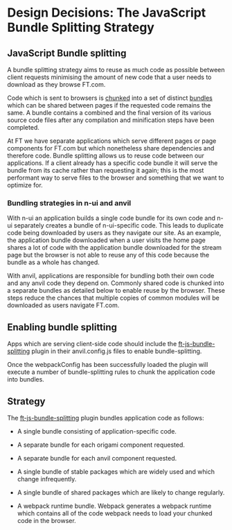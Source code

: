 # Design Decisions: The JavaScript Bundle Splitting Strategy


## JavaScript Bundle splitting

A bundle splitting strategy aims to reuse as much code as possible between client requests minimising the amount of new code that a user needs to download as they browse FT.com.

Code which is sent to browsers is [chunked] into a set of distinct [bundles] which can be shared between pages if the requested code remains the same. A bundle contains a combined and the final version of its various source code files after any compilation and minification steps have been completed.

At FT we have separate applications which serve different pages or page components for FT.com but which nonetheless share dependencies and therefore code. Bundle splitting allows us to reuse code between our applications. If a client already has a specific code bundle it will serve the bundle from its cache rather than requesting it again; this is the most performant way to serve files to the browser and something that we want to optimize for.


### Bundling strategies in n-ui and anvil

With n-ui an application builds a single code bundle for its own code and n-ui separately creates a bundle of n-ui-specific code. This leads to duplicate code being downloaded by users as they navigate our site. As an example, the application bundle downloaded when a user visits the home page shares a lot of code with the application bundle downloaded for the stream page but the browser is not able to reuse any of this code because the bundle as a whole has changed.

With anvil, applications are responsible for bundling both their own code and any anvil code they depend on. Commonly shared code is chunked into a separate bundles as detailed below to enable reuse by the browser. These steps reduce the chances that multiple copies of common modules will be downloaded as users navigate FT.com.


## Enabling bundle splitting

Apps which are serving client-side code should include the [ft-js-bundle-splitting] plugin in their anvil.config.js files to enable bundle-splitting.

Once the webpackConfig has been successfully loaded the plugin will execute a number of bundle-splitting rules to chunk the application code into bundles.


## Strategy

The [ft-js-bundle-splitting] plugin bundles application code as follows:

 - A single bundle consisting of application-specific code.

 - A separate bundle for each origami component requested.

 - A separate bundle for each anvil component requested.

 - A single bundle of stable packages which are widely used and which change infrequently.

 - A single bundle of shared packages which are likely to change regularly.

 - A webpack runtime bundle. Webpack generates a webpack runtime which contains all of the code webpack needs to load your chunked code in the browser.


[ft-js-bundle-splitting]:https://github.com/Financial-Times/anvil/tree/master/packages/anvil-plugin-ft-js-bundle-splitting
[chunked]:https://webpack.js.org/glossary/#c
[bundles]:https://webpack.js.org/glossary/#b
